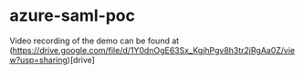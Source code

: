 # azure-saml-poc

Video recording of the demo can be found at (https://drive.google.com/file/d/1Y0dnOgE63Sx_KgjhPgv8h3tr2jRgAa0Z/view?usp=sharing)[drive]
